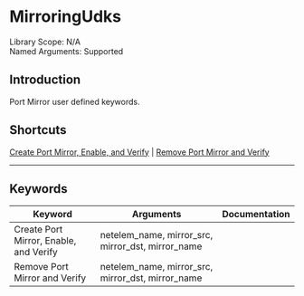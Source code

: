 # MirroringUdks
Library Scope: N/A<br>
Named Arguments: Supported

## Introduction
Port Mirror user defined keywords.

## Shortcuts
[Create Port Mirror, Enable, and Verify](#Create_Port_Mirror,_Enable,_and_Verify) | [Remove Port Mirror and Verify](#Remove_Port_Mirror_and_Verify)
***

## Keywords
| Keyword | Arguments | Documentation |
|---------|-----------|---------------|
| <a name="Create_Port_Mirror,_Enable,_and_Verify"></a>Create Port Mirror, Enable, and Verify | netelem_name, mirror_src, mirror_dst, mirror_name |  |
| <a name="Remove_Port_Mirror_and_Verify"></a>Remove Port Mirror and Verify | netelem_name, mirror_src, mirror_dst, mirror_name |  |
